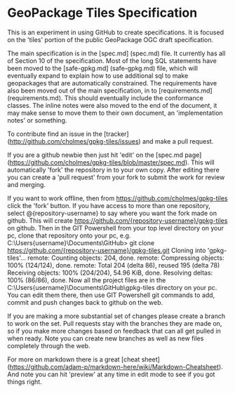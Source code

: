 GeoPackage Tiles Specification
==========

This is an experiment in using GitHub to create specifications. It is focused on the 'tiles' portion
of the public GeoPackage OGC draft specification. 

The main specification is in the [spec.md] (spec.md) file. It currently has all of Section 10 of the specification. 
Most of the long SQL statements have been moved to the [safe-gpkg.md] (safe-gpkg.md) file, which will
eventually expand to explain how to use additional sql to make geopackages that are automatically constrained.
The requirements have also been moved out of the main specification, in to [requirements.md] (requirements.md). 
This should eventually include the conformance classes. The inline notes were also moved to the end of the 
document, it may make sense to move them to their own document, an 'implementation notes' or something.

To contribute find an issue in the [tracker] (http://github.com/cholmes/gpkg-tiles/issues) and make a pull request. 

If you are a github newbie then just hit 'edit' on the [spec.md page] (https://github.com/cholmes/gpkg-tiles/blob/master/spec.md). 
This will automatically 'fork' the repository in to your own copy. After editing there you can create 
a 'pull request' from your fork to submit the work for review and merging.

If you want to work offline, then from https://github.com/cholmes/gpkg-tiles click the 'fork' button. If you have 
access to more than one repository, select @{repository-username} to say where you want the fork made on github.
This will create https://github.com/{repository-username}/gpkg-tiles on github.
Then in the GIT Powershell from your top level directory on your pc, clone that repository onto your pc, e.g.
C:\Users\{username}\Documents\GitHub> git clone https://github.com/{repository-username}/gpkg-tiles.git
Cloning into 'gpkg-tiles'...
remote: Counting objects: 204, done.
remote: Compressing objects: 100% (124/124), done.
remote: Total 204 (delta 86), reused 195 (delta 78)
Receiving objects: 100% (204/204), 54.96 KiB, done.
Resolving deltas: 100% (86/86), done.
Now all the project files are in the C:\Users\{username}\Documents\GitHub\gpkg-tiles directory on your pc. 
You can edit them there, then use GIT Powershell git commands to add, commit and push changes back to github on the web. 

If you are making a more substantial set of changes please create a branch to work on the set. Pull requests
stay with the branches they are made on, so if you make more changes based on feedback that can all get 
pulled in when ready. Note you can create new branches as well as new files completely through the web.

For more on markdown there is a great [cheat sheet] (https://github.com/adam-p/markdown-here/wiki/Markdown-Cheatsheet).
And note you can hit 'preview' at any time in edit mode to see if you got things right. 
